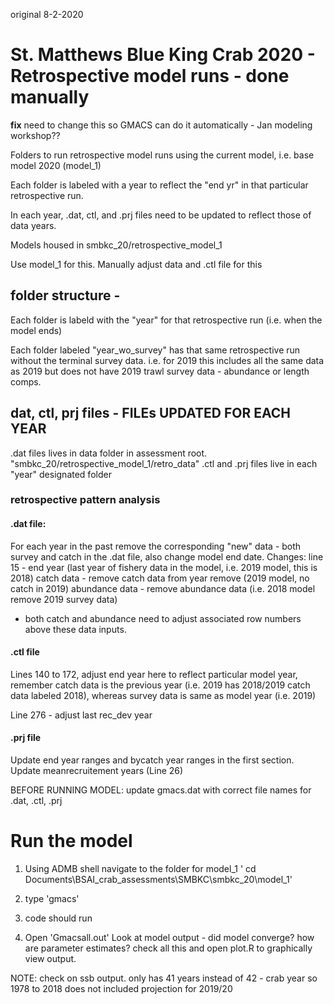original 8-2-2020
# St. Matthews Blue King Crab 2020 - Retrospective model runs - done manually 
**fix** need to change this so GMACS can do it automatically - Jan modeling workshop??

Folders to run retrospective model runs using the current model, i.e. base model 2020 (model_1)

Each folder is labeled with a year to reflect the "end yr" in that particular retrospective run.

In each year, .dat, ctl, and .prj files need to be updated to reflect those of data years.

Models housed in smbkc_20/retrospective_model_1

Use model_1 for this. Manually adjust data and .ctl file for this 

## folder structure - 
Each folder is labeld with the "year" for that retrospective run (i.e. when the model ends)

Each folder labeled "year_wo_survey" has that same retrospective run without the terminal survey data.
i.e. for 2019 this includes all the same data as 2019 but does not have 2019 trawl survey data - abundance or length comps.


## dat, ctl, prj files - FILEs UPDATED FOR EACH YEAR
.dat files lives in data folder in assessment root.  "smbkc_20/retrospective_model_1/retro_data"
.ctl and .prj files live in each "year" designated folder

### retrospective pattern analysis 
#### .dat file: 
For each year in the past remove the corresponding "new" data - both survey and catch in the .dat file, also change model end date. 
Changes: 
line 15 - end year (last year of fishery data in the model, i.e. 2019 model, this is 2018)
catch data - remove catch data from year remove (2019 model, no catch in 2019)
abundance data - remove abundance data (i.e. 2018 model remove 2019 survey data)
- both catch and abundance need to adjust associated row numbers above these data inputs.

#### .ctl file
Lines 140 to 172, adjust end year here to reflect particular model year, remember catch data is the previous year (i.e. 2019 has 2018/2019 catch data labeled 2018), whereas survey data is same as model year (i.e. 2019)

Line 276 - adjust last rec_dev year


#### .prj file 
Update end year ranges and bycatch year ranges in the first section. Update meanrecruitement years (Line 26)


BEFORE RUNNING MODEL: 
update gmacs.dat with correct file names for .dat, .ctl, .prj

# Run the model
1) Using ADMB shell navigate to the folder for model_1
    ' cd Documents\BSAI_crab_assessments\SMBKC\smbkc_20\model_1'
    
2) type 'gmacs'

3) code should run

4) Open 'Gmacsall.out'
Look at model output - did model converge? how are parameter estimates? check all this and open plot.R to graphically view output.

NOTE: check on ssb output. only has 41 years instead of 42 - crab year so 1978 to 2018 does not included projection for 2019/20




